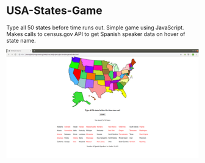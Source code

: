 # USA-States-Game
Type all 50 states before time runs out. Simple game using JavaScript. Makes calls to census.gov API to get Spanish speaker data on hover of state name.

![Screenshot](stategame.png?raw=true "Screenshot")
